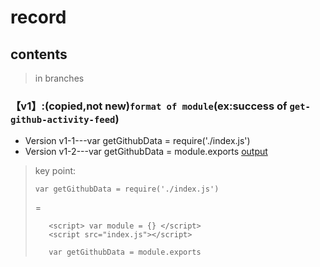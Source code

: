# record

##  contents
>in branches

### 【v1】:(copied,not new)`format of module`(ex:success of `get-github-activity-feed`)
- Version v1-1---var getGithubData = require('./index.js')
- Version v1-2---var getGithubData = module.exports  [output](https://i.imgur.com/YM68AaQ.png)


> key point:
>```
>var getGithubData = require('./index.js')
>```     
>=
>```
>    <script> var module = {} </script>
>    <script src="index.js"></script>
>    
>    var getGithubData = module.exports
>```  



